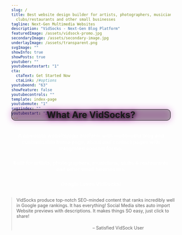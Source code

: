 ```yaml
---
slug: /
title: Best website design builder for artists, photographers, musicians,
  clubs/restaurants and other small businesses
tagline: Next-Gen Multimedia Websites
description: "VidSocks - Next-Gen Blog Platform"
featuredImage: /assets/vidsock-promo.jpg
secondaryImage: /assets/secondary-image.jpg
underlayImage: /assets/transparent.png
svgImage: ""
showInfo: true
showPosts: true
youtuber: ""
youtubeautostart: "1"
cta:
  ctaText: Get Started Now
  ctaLink: /#options
youtubeend: "63"
showFeature: false
youtubecontrols: ""
template: index-page
youtubemute: "1"
svgzindex: ""
youtubestart: "33"
---
```

<h2 class="title1 txtshadow-header" style="font-weight:bold; font-size:200%; background:rgba(0,0,0,0.30); padding:0; margin:0 auto; border-radius:12px; text-align:center;
filter: drop-shadow(0px 0px 10px #ad04a5); text-shadow:2px 2px 10px #222; margin-top:-50px; display:block; justify-content:center; align-self:center; border:1px solid #000;">
What Are VidSocks?</h2>

<br />
<h3 class="" style="color:#fff; font-weight:bold; font-size:115%; margin:1rem 0; text-align:center; padding:5px; border-radius:12px;">
A complete website/app platform with multimedia blog and customizable home page, about and contact pages with integrated contact forms. </h3>

<!-- <h3 class="" style="color:#fff; font-weight:bold; font-size:115%; margin:1rem 0; text-align:center; padding:5px; border-radius:12px;">
Web Apps featuring layered multimedia (animation, photos, video, and audio) crafted to give a whole new experience.
</h3> -->

<h3 class="" style="color:#fff; font-weight:bold; font-size:115%; margin:1rem 0; text-align:center; padding:5px; border-radius:12px;"> Built for artists, photographers, musicians, clubs &amp; restaurants and other small businesses.

</h3>

<h3 class="" style="color:#fff; font-weight:bold; font-size:115%; text-align:center;" >Google Loves VidSocks!</h3>

<blockquote className="frontquote" style="width:100%; margin:2rem auto;">
<p>VidSocks produce top-notch SEO-minded content that ranks incredibly well in Google page rankings. It has everything! Social Media sites auto import Website previews with descriptions. It makes things SO easy, just click to share!  </p>

<div style="text-align:right; margin-right:20%; margin-top:20px;"> – Satisfied VidSock User
</div></blockquote>

<!-- <h4 class="" style="color:#fff; font-weight:bold; font-size:112%; text-align:center;" >Max Content - Reduce Times - Increase SEO</h4> -->

<br />








